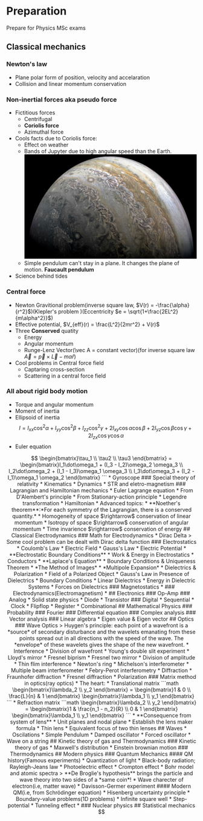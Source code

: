 # Preparation
Prepare for Physics MSc exams

## Classical mechanics
### Newton's law
* Plane polar form of position, velocity and accelaration
* Collision and linear momentum conservation
### Non-inertial forces aka pseudo force
* Fictitious forces
    * Centrifugal
    * **Coriolis force**
    * Azimuthal force
* Cools facts due to Coriolis force:
    * Effect on weather
    * Bands of Jupyter due to high angular speed than the Earth.
![Jupyter](Jupiter.jpg)
    * Simple pendulum can't stay in a plane. It changes the plane of motion. **Faucault pendulum**
* Science behind tides 
### Central force
* Newton Gravitional problem(inverse square law, $V(r) = -\frac{\alpha}{r^2}$)(Klepler's problem )(Eccentricity $e = \sqrt{1+\frac{2EL^2}{m\alpha^2}}$)
* Effective potential, $V_{eff}(r) = \frac{L^2}{2mr^2} + V(r)$
* Three **Conserved** quatity
    * Energy
    * Angular momentum
    * Runge-Lenz Vector(\vec A = constant vector)(for inverse square law $\vec A = \vec p \times \vec L - m \alpha \hat r$)
* Cool problems in Central force field
    * Captaring cross-section
    * Scattering in a central force field
### All about rigid body motion
* Torque and angular momentum
* Moment of inertia
* Ellipsoid of inertia $$I = I_{xx}\cos^2\alpha + I_{yy}\cos^2\beta + I_{zz}\cos^2\gamma + 2I_{xy}\cos\alpha\cos\beta + 2 I_{yz}\cos\beta\cos\gamma + 2I_{zx}\cos\gamma\cos\alpha$$
* Euler equation
```math
    \begin{bmatrix}\tau_1 \\ \tau2 \\ \tau3 \end{bmatrix} = \begin{bmatrix}I_1\dot\omega_1 + (I_3 - I_2)\omega_2 \omega_3 \\ I_2\dot\omega_2 + (I_1 - I_3)\omega_1 \omega_3 \\ I_3\dot\omega_3 + (I_2 - I_1)\omega_1 \omega_2 \end{bmatrix}
    ```
* Gyroscope
### Special theory of relativity
* Kinematics 
* Dynamics
* STR and eletro-magnetism
### Lagrangian and Hamiltonian mechanics
* Euler Lagrange equation
    * From D'Alembert's principle
    * From Stationary-action principle
* Legendre transformation 
* Hamiltonian
* Advanced topics:
    * **Noether's theorem**:*For each symmetry of the Lagrangian, there is a conserved quantity.*
        * Homogeneity of space $\rightarrow$ conservation of linear momentum
        * Isotropy of space $\rightarrow$ conservation of angular momentum
        * Time invarience $\rightarrow$ conservation of energy

## Classical Electrodynamics
### Math for Electrodynamics
* Dirac Delta
> Some cool problem can be dealt with Dirac delta function
### Electrostatics
   * Coulomb's Law
   * Electric Field
   * Gauss's Law
   * Electric Potential
   * **Electrostatic Boundary Conditions**
   * Work & Energy in Electrostatics
   * Conductors
   * **Laplace's Equation**
   * Boundary Conditions & Uniqueness Theorem
   * *The Method of Images*
   * *Multipole Expansion*
   * Dielectrics & Polarization
   * Field of a Polarized Object
   * Gauss's Law in Presence of Dielectrics
   * Boundary Conditions
   * Linear Dielectrics
   * Energy in Dielectric Systems
   * Forces on Dielectrics
### Magnetostatics
   * 
### Electrodynamics(Electromagnetism)
   * 

## Electronics
### Op-Amp
### Analog
* Solid state physics
* Diode
* Transistor
### Digital
* Sequential
    * Clock
    * Flipflop
    * Register

* Combinational

## Mathematical Physics
### Probability
### Fourier
### Differential equation
### Complex analysis
### Vector analysis
### Linear algebra
* Eigen value & Eigen vector

## Optics
### Wave Optics
> Huygen's principle: each point of a wavefront is a *source* of secondary disturbance and the wavelets emanating from these points spread out in all directions with the speed of the wave. The *envelope* of these wavelets gives the shape of the new wavefront.
* Interference
    * Division of wavefront
        * Young's double slit experiment
        * Lloyd's mirror
        * Fresnel biprism
        * Fresnel two mirror
    * Division of amplitude
        * Thin flim interference
        * Newton's ring
        * Michelson's interferometer
    * Multiple beam interferometer
        * Febry-Perot interferometry
* Diffraction
    * Fraunhofer diffraction
    * Fresnel diffraction
* Polarization
### Matrix method in optics(ray optics)
* The heart:
    * Translational matrix
    ```math
    \begin{bmatrix}\lambda_2 \\ y_2 \end{bmatrix} = \begin{bmatrix}1 & 0 \\ \frac{L}{n} & 1 \end{bmatrix} \begin{bmatrix}\lambda_1 \\ y_1 \end{bmatrix}
    ```
    * Refraction matrix
    ```math
    \begin{bmatrix}\lambda_2 \\ y_2 \end{bmatrix} = \begin{bmatrix}1 & \frac{n_1 - n_2}{R} \\ 0 & 1 \end{bmatrix} \begin{bmatrix}\lambda_1 \\ y_1 \end{bmatrix}
    ```
* **Consequence from system of lens**
    * Unit planes and nodal plane
    * Establish the lens maker formula
* Thin lens
    * Equivalent focus of two thin lenses

## Waves
* Oscilations
    * Simple Pendulum 
    * Damped oscillator
    * Forced oscillator
* Wave on a string

## Kinetic theory of gas and Thermodynamics
### Kinetic theory of gas
* Maxwell's distribution
* Einstein brownian motion
### Thermodynamics

## Modern physics
### Quantum Mechanics
#### QM history(Famous experiments)
* Quantization of light
    * Black-body radiation; Rayleigh-Jeans law
    * Photoelectric effect
    * Crompton effect
    * Bohr model and atomic spectra
> **De Broglie's hypothesis** brings the particle and wave theory into two sides of a *same coin*!
* Wave charecter of electron(i.e, matter wave)
    * Davisson-Germer experiment
#### Modern QM(i.e, from Schrödinger equation)
* Hisenberg uncertainty principle
* Boundary-value problems(1D problems)
    * Infinite square well
    * Step-potential
        * Tunneling effect
    * 
### Nuclear physics

## Statistical mechanics
